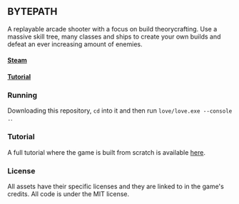 ## BYTEPATH

A replayable arcade shooter with a focus on build theorycrafting. Use a massive skill tree, many classes and ships to create your own builds and defeat an ever increasing amount of enemies. 

#### [Steam](https://store.steampowered.com/app/760330/BYTEPATH/)
#### [Tutorial](https://github.com/a327ex/blog/issues/30)


### Running

Downloading this repository, `cd` into it and then run `love/love.exe --console .`.


### Tutorial

A full tutorial where the game is built from scratch is available [here](https://github.com/a327ex/blog/issues/30).


### License

All assets have their specific licenses and they are linked to in the game's credits. All code is under the MIT license.
